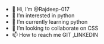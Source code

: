 - 👋 Hi, I’m @Rajdeep-017
- 👀 I’m interested in python 
- 🌱 I’m currently learning python
- 💞️ I’m looking to collaborate on CSS
- 📫 How to reach me GIT ,LINKEDIN

<!---
Rajdeep-017/Rajdeep-017 is a ✨ special ✨ repository because its `README.md` (this file) appears on your GitHub profile.
You can click the Preview link to take a look at your changes.
--->
